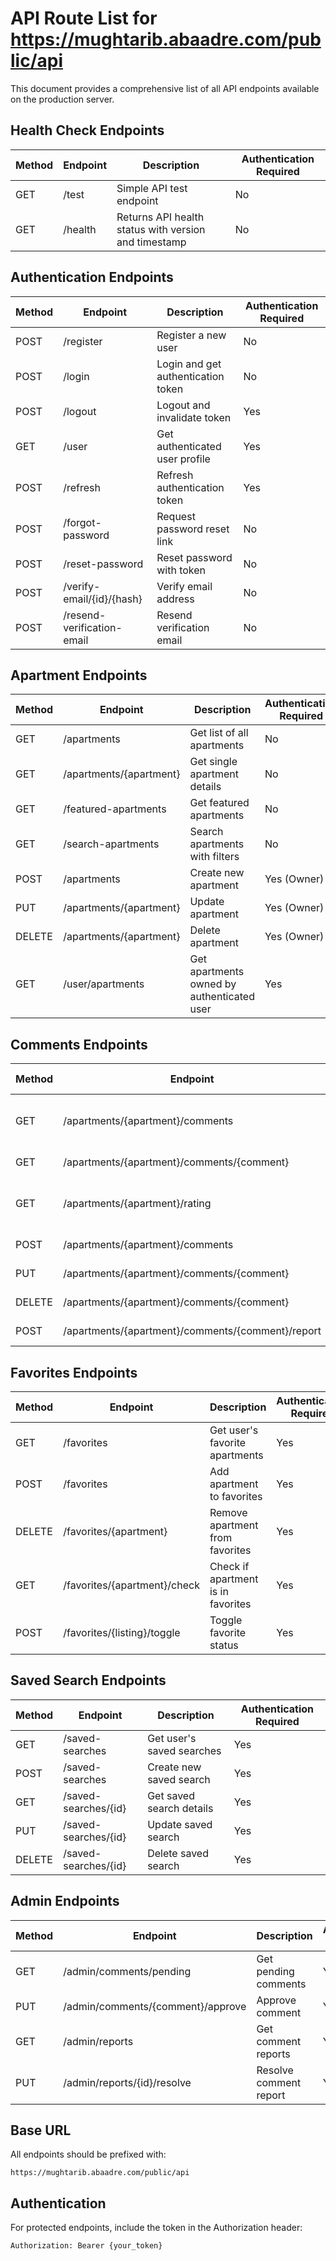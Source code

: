 # API Route List for https://mughtarib.abaadre.com/public/api

This document provides a comprehensive list of all API endpoints available on the production server.

## Health Check Endpoints

| Method | Endpoint | Description | Authentication Required |
|--------|----------|-------------|------------------------|
| GET    | /test    | Simple API test endpoint | No |
| GET    | /health  | Returns API health status with version and timestamp | No |

## Authentication Endpoints

| Method | Endpoint | Description | Authentication Required |
|--------|----------|-------------|------------------------|
| POST   | /register | Register a new user | No |
| POST   | /login    | Login and get authentication token | No |
| POST   | /logout   | Logout and invalidate token | Yes |
| GET    | /user     | Get authenticated user profile | Yes |
| POST   | /refresh  | Refresh authentication token | Yes |
| POST   | /forgot-password | Request password reset link | No |
| POST   | /reset-password  | Reset password with token | No |
| POST   | /verify-email/{id}/{hash} | Verify email address | No |
| POST   | /resend-verification-email | Resend verification email | No |

## Apartment Endpoints

| Method | Endpoint | Description | Authentication Required |
|--------|----------|-------------|------------------------|
| GET    | /apartments | Get list of all apartments | No |
| GET    | /apartments/{apartment} | Get single apartment details | No |
| GET    | /featured-apartments | Get featured apartments | No |
| GET    | /search-apartments | Search apartments with filters | No |
| POST   | /apartments | Create new apartment | Yes (Owner) |
| PUT    | /apartments/{apartment} | Update apartment | Yes (Owner) |
| DELETE | /apartments/{apartment} | Delete apartment | Yes (Owner) |
| GET    | /user/apartments | Get apartments owned by authenticated user | Yes |

## Comments Endpoints

| Method | Endpoint | Description | Authentication Required |
|--------|----------|-------------|------------------------|
| GET    | /apartments/{apartment}/comments | Get comments for an apartment | No |
| GET    | /apartments/{apartment}/comments/{comment} | Get single comment | No |
| GET    | /apartments/{apartment}/rating | Get average rating for apartment | No |
| POST   | /apartments/{apartment}/comments | Create new comment | Yes |
| PUT    | /apartments/{apartment}/comments/{comment} | Update comment | Yes (Owner) |
| DELETE | /apartments/{apartment}/comments/{comment} | Delete comment | Yes (Owner) |
| POST   | /apartments/{apartment}/comments/{comment}/report | Report comment | Yes |

## Favorites Endpoints

| Method | Endpoint | Description | Authentication Required |
|--------|----------|-------------|------------------------|
| GET    | /favorites | Get user's favorite apartments | Yes |
| POST   | /favorites | Add apartment to favorites | Yes |
| DELETE | /favorites/{apartment} | Remove apartment from favorites | Yes |
| GET    | /favorites/{apartment}/check | Check if apartment is in favorites | Yes |
| POST   | /favorites/{listing}/toggle | Toggle favorite status | Yes |

## Saved Search Endpoints

| Method | Endpoint | Description | Authentication Required |
|--------|----------|-------------|------------------------|
| GET    | /saved-searches | Get user's saved searches | Yes |
| POST   | /saved-searches | Create new saved search | Yes |
| GET    | /saved-searches/{id} | Get saved search details | Yes |
| PUT    | /saved-searches/{id} | Update saved search | Yes |
| DELETE | /saved-searches/{id} | Delete saved search | Yes |

## Admin Endpoints

| Method | Endpoint | Description | Authentication Required |
|--------|----------|-------------|------------------------|
| GET    | /admin/comments/pending | Get pending comments | Yes (Admin) |
| PUT    | /admin/comments/{comment}/approve | Approve comment | Yes (Admin) |
| GET    | /admin/reports | Get comment reports | Yes (Admin) |
| PUT    | /admin/reports/{id}/resolve | Resolve comment report | Yes (Admin) |

## Base URL

All endpoints should be prefixed with:
```
https://mughtarib.abaadre.com/public/api
```

## Authentication

For protected endpoints, include the token in the Authorization header:
```
Authorization: Bearer {your_token}
``` 